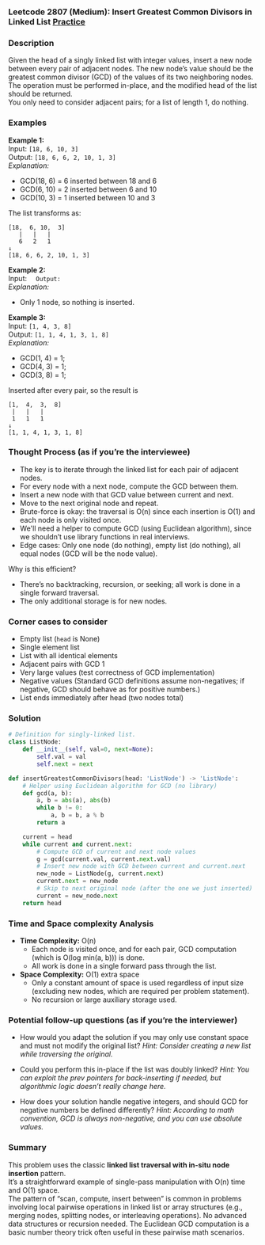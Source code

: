 ### Leetcode 2807 (Medium): Insert Greatest Common Divisors in Linked List [Practice](https://leetcode.com/problems/insert-greatest-common-divisors-in-linked-list)

### Description  
Given the head of a singly linked list with integer values, insert a new node between every pair of adjacent nodes. The new node’s value should be the greatest common divisor (GCD) of the values of its two neighboring nodes. The operation must be performed in-place, and the modified head of the list should be returned.  
You only need to consider adjacent pairs; for a list of length 1, do nothing.

### Examples  

**Example 1:**  
Input: `[18, 6, 10, 3]`  
Output: `[18, 6, 6, 2, 10, 1, 3]`  
*Explanation:*
- GCD(18, 6) = 6 inserted between 18 and 6  
- GCD(6, 10) = 2 inserted between 6 and 10  
- GCD(10, 3) = 1 inserted between 10 and 3

The list transforms as:  
```
[18,  6, 10,  3]
   |   |   |
   6   2   1
↓
[18, 6, 6, 2, 10, 1, 3]
```

**Example 2:**  
Input: ``  
Output: ``  
*Explanation:*
- Only 1 node, so nothing is inserted.

**Example 3:**  
Input: `[1, 4, 3, 8]`  
Output: `[1, 1, 4, 1, 3, 1, 8]`  
*Explanation:*
- GCD(1, 4) = 1;  
- GCD(4, 3) = 1;  
- GCD(3, 8) = 1;  

Inserted after every pair, so the result is  
```
[1,  4,  3,  8]
 |   |   |
 1   1   1
↓
[1, 1, 4, 1, 3, 1, 8]
```


### Thought Process (as if you’re the interviewee)  
- The key is to iterate through the linked list for each pair of adjacent nodes.
- For every node with a next node, compute the GCD between them.
- Insert a new node with that GCD value between current and next.
- Move to the next original node and repeat.
- Brute-force is okay: the traversal is O(n) since each insertion is O(1) and each node is only visited once.
- We'll need a helper to compute GCD (using Euclidean algorithm), since we shouldn’t use library functions in real interviews.
- Edge cases: Only one node (do nothing), empty list (do nothing), all equal nodes (GCD will be the node value).

Why is this efficient?  
- There’s no backtracking, recursion, or seeking; all work is done in a single forward traversal.
- The only additional storage is for new nodes.

### Corner cases to consider  
- Empty list (`head` is None)
- Single element list
- List with all identical elements
- Adjacent pairs with GCD 1
- Very large values (test correctness of GCD implementation)
- Negative values (Standard GCD definitions assume non-negatives; if negative, GCD should behave as for positive numbers.)
- List ends immediately after head (two nodes total)

### Solution

```python
# Definition for singly-linked list.
class ListNode:
    def __init__(self, val=0, next=None):
        self.val = val
        self.next = next

def insertGreatestCommonDivisors(head: 'ListNode') -> 'ListNode':
    # Helper using Euclidean algorithm for GCD (no library)
    def gcd(a, b):
        a, b = abs(a), abs(b)
        while b != 0:
            a, b = b, a % b
        return a

    current = head
    while current and current.next:
        # Compute GCD of current and next node values
        g = gcd(current.val, current.next.val)
        # Insert new node with GCD between current and current.next
        new_node = ListNode(g, current.next)
        current.next = new_node
        # Skip to next original node (after the one we just inserted)
        current = new_node.next
    return head
```

### Time and Space complexity Analysis  

- **Time Complexity:** O(n)
  - Each node is visited once, and for each pair, GCD computation (which is O(log min(a, b))) is done.
  - All work is done in a single forward pass through the list.
- **Space Complexity:** O(1) extra space
  - Only a constant amount of space is used regardless of input size (excluding new nodes, which are required per problem statement).
  - No recursion or large auxiliary storage used.

### Potential follow-up questions (as if you’re the interviewer)  

- How would you adapt the solution if you may only use constant space and must not modify the original list?
  *Hint: Consider creating a new list while traversing the original.*

- Could you perform this in-place if the list was doubly linked?
  *Hint: You can exploit the prev pointers for back-inserting if needed, but algorithmic logic doesn’t really change here.*

- How does your solution handle negative integers, and should GCD for negative numbers be defined differently?
  *Hint: According to math convention, GCD is always non-negative, and you can use absolute values.*

### Summary
This problem uses the classic **linked list traversal with in-situ node insertion** pattern.  
It’s a straightforward example of single-pass manipulation with O(n) time and O(1) space.  
The pattern of “scan, compute, insert between” is common in problems involving local pairwise operations in linked list or array structures (e.g., merging nodes, splitting nodes, or interleaving operations).
No advanced data structures or recursion needed. The Euclidean GCD computation is a basic number theory trick often useful in these pairwise math scenarios.